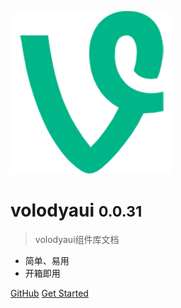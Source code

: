 <!-- _coverpage.md -->

![logo](logo.png)

# volodyaui <small>0.0.31</small>

> volodyaui组件库文档

- 简单、易用
- 开箱即用

[GitHub](https://www.npmjs.com/package/volodyaui)
[Get Started](README.md)